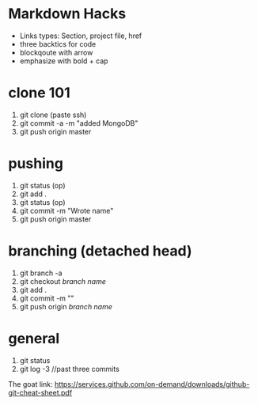 # Markdown Hacks
- Links types: Section, project file, href
- three backtics for code
- blockqoute with arrow
- emphasize with bold + cap

# clone 101
1. git clone (paste ssh)
2. git commit -a -m "added MongoDB"
3. git push origin master

# pushing
1. git status (op)
2. git add .
3. git status (op)
4. git commit -m "Wrote name"
5. git push origin master

# branching (detached head)
1. git branch -a
2. git checkout *branch name*
3. git add .
4. git commit -m ""
5. git push origin *branch name*




# general
1. git status
2. git log -3 //past three commits


The goat link:
https://services.github.com/on-demand/downloads/github-git-cheat-sheet.pdf
